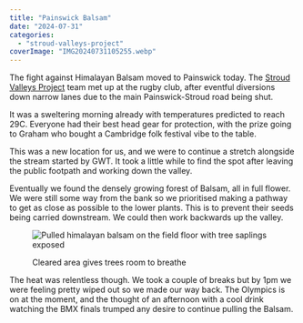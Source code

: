 ```yaml
---
title: "Painswick Balsam"
date: "2024-07-31"
categories: 
  - "stroud-valleys-project"
coverImage: "IMG20240731105255.webp"
---
```


The fight against Himalayan Balsam moved to Painswick today. The [Stroud Valleys Project](https://www.stroudvalleysproject.org/) team met up at the rugby club, after eventful diversions down narrow lanes due to the main Painswick-Stroud road being shut.

It was a sweltering morning already with temperatures predicted to reach 29C. Everyone had their best head gear for protection, with the prize going to Graham who bought a Cambridge folk festival vibe to the table.

This was a new location for us, and we were to continue a stretch alongside the stream started by GWT. It took a little while to find the spot after leaving the public footpath and working down the valley.

Eventually we found the densely growing forest of Balsam, all in full flower. We were still some way from the bank so we prioritised making a pathway to get as close as possible to the lower plants. This is to prevent their seeds being carried downstream. We could then work backwards up the valley.

<figure>

![Pulled himalayan balsam on the field floor with tree saplings exposed](images/IMG20240731124757-1024x576.webp)

<figcaption>

Cleared area gives trees room to breathe

</figcaption>

</figure>

The heat was relentless though. We took a couple of breaks but by 1pm we were feeling pretty wiped out so we made our way back. The Olympics is on at the moment, and the thought of an afternoon with a cool drink watching the BMX finals trumped any desire to continue pulling the Balsam.
